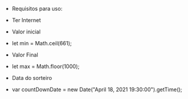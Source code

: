 * Requisitos para uso:

* Ter Internet

*  Valor inicial
*  let min = Math.ceil(661);

* Valor Final
* let max = Math.floor(1000);

* Data do sorteiro
* var countDownDate = new Date("April 18, 2021 19:30:00").getTime();
